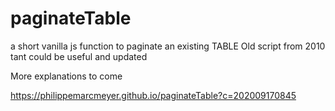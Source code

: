 # paginateTable
a short vanilla js function to paginate an existing TABLE
Old script from 2010 tant could be useful and updated

More explanations to come

https://philippemarcmeyer.github.io/paginateTable?c=202009170845
